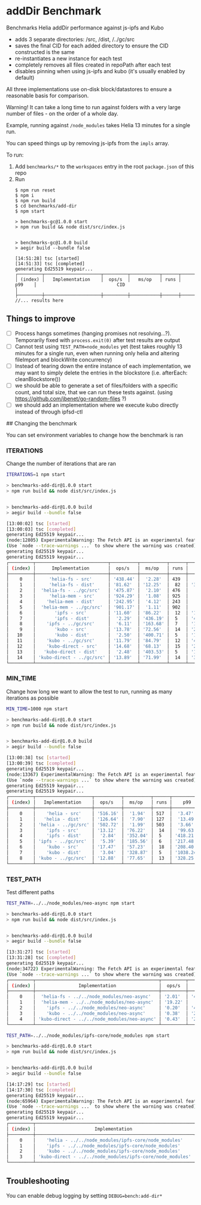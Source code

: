 # addDir Benchmark

Benchmarks Helia addDir performance against js-ipfs and Kubo

- adds 3 separate directories: /src, /dist, /../gc/src
- saves the final CID for each added directory to ensure the CID constructed is the same
- re-instantiates a new instance for each test
- completely removes all files created in repoPath after each test
- disables pinning when using js-ipfs and kubo (it's usually enabled by default)

All three implementations use on-disk block/datastores to ensure a reasonable basis for comparison.

Warning! It can take a long time to run against folders with a very large number of files - on the order of a whole day.

Example, running against `/node_modules` takes Helia 13 minutes for a single run.

You can speed things up by removing js-ipfs from the `impls` array.

To run:

1. Add `benchmarks/*` to the `workspaces` entry in the root `package.json` of this repo
2. Run
    ```console
    $ npm run reset
    $ npm i
    $ npm run build
    $ cd benchmarks/add-dir
    $ npm start

    > benchmarks-gc@1.0.0 start
    > npm run build && node dist/src/index.js


    > benchmarks-gc@1.0.0 build
    > aegir build --bundle false

    [14:51:28] tsc [started]
    [14:51:33] tsc [completed]
    generating Ed25519 keypair...
    ┌─────────┬─────────────────────┬─────────┬───────────┬──────┬───────────┬───────────────────────────────────────────────────────────────┐
    │ (index) │   Implementation    │  ops/s  │   ms/op   │ runs │    p99    │                              CID                              │
    ├─────────┼─────────────────────┼─────────┼───────────┼──────┼───────────┼───────────────────────────────────────────────────────────────┤
    //... results here
    ```

## Things to improve

- [ ] Process hangs sometimes (hanging promises not resolving...?). Temporarily fixed with `process.exit(0)` after test results are output
- [ ] Cannot test using `TEST_PATH=node_modules` yet (test takes roughly 13 minutes for a single run, even when running only helia and altering fileImport and blockWrite concurrency)
- [ ] Instead of tearing down the entire instance of each implementation, we may want to simply delete the entries in the blockstore (i.e. afterEach: cleanBlockstore())
- [ ] we should be able to generate a set of files/folders with a specific count, and total size, that we can run these tests against. (using https://github.com/jbenet/go-random-files ?)
- [ ] we should add an implementation where we execute kubo directly instead of through ipfsd-ctl

## Changing the benchmark

You can set environment variables to change how the benchmark is ran

### ITERATIONS

Change the number of iterations that are ran
```bash
ITERATIONS=1 npm start

> benchmarks-add-dir@1.0.0 start
> npm run build && node dist/src/index.js


> benchmarks-add-dir@1.0.0 build
> aegir build --bundle false

[13:00:02] tsc [started]
[13:00:03] tsc [completed]
generating Ed25519 keypair...
(node:12805) ExperimentalWarning: The Fetch API is an experimental feature. This feature could change at any time
(Use `node --trace-warnings ...` to show where the warning was created)
generating Ed25519 keypair...
generating Ed25519 keypair...
┌─────────┬───────────────────────────┬──────────┬──────────┬──────┬───────────┬───────────────────────────────────────────────────────────────┐
│ (index) │      Implementation       │  ops/s   │  ms/op   │ runs │    p99    │                              CID                              │
├─────────┼───────────────────────────┼──────────┼──────────┼──────┼───────────┼───────────────────────────────────────────────────────────────┤
│    0    │     'helia-fs - src'      │ '438.44' │  '2.28'  │ 439  │  '3.97'   │ 'bafybeifaymukvfkyw6xgh4th7tsctiifr4ea2btoznf46y6b2fnvikdczi' │
│    1    │     'helia-fs - dist'     │ '81.62'  │ '12.25'  │  82  │ '316.61'  │ 'bafybeibm6mdqrw34ipb7r5pzam6jod5behsoxs73upv3zvucpq2zlv6x2i' │
│    2    │  'helia-fs - ../gc/src'   │ '475.87' │  '2.10'  │ 476  │  '5.59'   │ 'bafybeihhyvzl4zqbvvtafd6cnp37gwvrypn2cxpyr2yj5zppvgk3urxgpm' │
│    3    │     'helia-mem - src'     │ '924.29' │  '1.08'  │ 925  │  '2.08'   │ 'bafybeifaymukvfkyw6xgh4th7tsctiifr4ea2btoznf46y6b2fnvikdczi' │
│    4    │    'helia-mem - dist'     │ '242.95' │  '4.12'  │ 243  │  '5.92'   │ 'bafybeibm6mdqrw34ipb7r5pzam6jod5behsoxs73upv3zvucpq2zlv6x2i' │
│    5    │  'helia-mem - ../gc/src'  │ '901.17' │  '1.11'  │ 902  │  '2.70'   │ 'bafybeihhyvzl4zqbvvtafd6cnp37gwvrypn2cxpyr2yj5zppvgk3urxgpm' │
│    6    │       'ipfs - src'        │ '11.60'  │ '86.22'  │  12  │ '103.93'  │ 'bafybeihumrxwxpovdza7v7ukatwjye3ylpsrzx3sou2vw4s7zyjm55vdxy' │
│    7    │       'ipfs - dist'       │  '2.29'  │ '436.19' │  5   │ '456.56'  │ 'bafybeiflrkun45ltbm5zg3uj2uw2nhtgj7rplcnshyo5domndyjbmp2xzy' │
│    8    │    'ipfs - ../gc/src'     │  '6.11'  │ '163.68' │  7   │ '181.44'  │ 'bafybeibdpig6o56rjems2twzgvog7ssatt5szrpnjgvtnws4i4bm5csvoa' │
│    9    │       'kubo - src'        │ '13.78'  │ '72.56'  │  14  │ '248.15'  │ 'bafybeihumrxwxpovdza7v7ukatwjye3ylpsrzx3sou2vw4s7zyjm55vdxy' │
│   10    │       'kubo - dist'       │  '2.50'  │ '400.71' │  5   │ '1208.74' │ 'bafybeiflrkun45ltbm5zg3uj2uw2nhtgj7rplcnshyo5domndyjbmp2xzy' │
│   11    │    'kubo - ../gc/src'     │ '11.79'  │ '84.79'  │  12  │ '433.94'  │ 'bafybeifqlusi6zeboi7mxdbbjr5y5pdojrohhtelm4rbhb2vfkfa6f2kfu' │
│   12    │    'kubo-direct - src'    │ '14.68'  │ '68.13'  │  15  │ '240.11'  │ 'bafybeihumrxwxpovdza7v7ukatwjye3ylpsrzx3sou2vw4s7zyjm55vdxy' │
│   13    │   'kubo-direct - dist'    │  '2.48'  │ '403.53' │  5   │ '1232.42' │ 'bafybeiflrkun45ltbm5zg3uj2uw2nhtgj7rplcnshyo5domndyjbmp2xzy' │
│   14    │ 'kubo-direct - ../gc/src' │ '13.89'  │ '71.99'  │  14  │ '329.82'  │ 'bafybeifqlusi6zeboi7mxdbbjr5y5pdojrohhtelm4rbhb2vfkfa6f2kfu' │
└─────────┴───────────────────────────┴──────────┴──────────┴──────┴───────────┴───────────────────────────────────────────────────────────────┘
```

### MIN_TIME

Change how long we want to allow the test to run, running as many iterations as possible
```bash
MIN_TIME=1000 npm start

> benchmarks-add-dir@1.0.0 start
> npm run build && node dist/src/index.js


> benchmarks-add-dir@1.0.0 build
> aegir build --bundle false

[13:00:38] tsc [started]
[13:00:39] tsc [completed]
generating Ed25519 keypair...
(node:13367) ExperimentalWarning: The Fetch API is an experimental feature. This feature could change at any time
(Use `node --trace-warnings ...` to show where the warning was created)
generating Ed25519 keypair...
generating Ed25519 keypair...
┌─────────┬─────────────────────┬──────────┬──────────┬──────┬───────────┬───────────────────────────────────────────────────────────────┐
│ (index) │   Implementation    │  ops/s   │  ms/op   │ runs │    p99    │                              CID                              │
├─────────┼─────────────────────┼──────────┼──────────┼──────┼───────────┼───────────────────────────────────────────────────────────────┤
│    0    │    'helia - src'    │ '516.16' │  '1.94'  │ 517  │  '3.47'   │ 'bafybeievc57xgecd6icfsrp2v4t2a5fepicezabwcvh7javhx7gr7zkbnu' │
│    1    │   'helia - dist'    │ '126.64' │  '7.90'  │ 127  │  '13.49'  │ 'bafybeiewlvh72zaaoxhxdajauozve5npi5kwryv4sj2ixayqhu4zgdd2nu' │
│    2    │ 'helia - ../gc/src' │ '502.72' │  '1.99'  │ 503  │  '3.66'   │ 'bafybeihhyvzl4zqbvvtafd6cnp37gwvrypn2cxpyr2yj5zppvgk3urxgpm' │
│    3    │    'ipfs - src'     │ '13.12'  │ '76.22'  │  14  │  '99.63'  │ 'bafybeic7zx457hr3s2z7n3rnl3nckwjo3nhlpex7kmzxw7tzv3y5fbyki4' │
│    4    │    'ipfs - dist'    │  '2.84'  │ '352.04' │  5   │ '418.21'  │ 'bafybeiapdyhejcw6sd7f5bayzpp5in3rx44lu3rbpvl2opjgc2msevfsoe' │
│    5    │ 'ipfs - ../gc/src'  │  '5.39'  │ '185.56' │  6   │ '217.48'  │ 'bafybeibdpig6o56rjems2twzgvog7ssatt5szrpnjgvtnws4i4bm5csvoa' │
│    6    │    'kubo - src'     │ '17.47'  │ '57.23'  │  18  │ '208.40'  │ 'bafybeic7zx457hr3s2z7n3rnl3nckwjo3nhlpex7kmzxw7tzv3y5fbyki4' │
│    7    │    'kubo - dist'    │  '3.04'  │ '328.87' │  5   │ '1038.24' │ 'bafybeiapdyhejcw6sd7f5bayzpp5in3rx44lu3rbpvl2opjgc2msevfsoe' │
│    8    │ 'kubo - ../gc/src'  │ '12.88'  │ '77.65'  │  13  │ '328.25'  │ 'bafybeifqlusi6zeboi7mxdbbjr5y5pdojrohhtelm4rbhb2vfkfa6f2kfu' │
└─────────┴─────────────────────┴──────────┴──────────┴──────┴───────────┴───────────────────────────────────────────────────────────────┘
```

### TEST_PATH
Test different paths

```bash
TEST_PATH=../../node_modules/neo-async npm start

> benchmarks-add-dir@1.0.0 start
> npm run build && node dist/src/index.js


> benchmarks-add-dir@1.0.0 build
> aegir build --bundle false

[13:31:27] tsc [started]
[13:31:28] tsc [completed]
generating Ed25519 keypair...
(node:34722) ExperimentalWarning: The Fetch API is an experimental feature. This feature could change at any time
(Use `node --trace-warnings ...` to show where the warning was created)
┌─────────┬──────────────────────────────────────────────┬─────────┬───────────┬──────┬───────────┬───────────────────────────────────────────────────────────────┐
│ (index) │                Implementation                │  ops/s  │   ms/op   │ runs │    p99    │                              CID                              │
├─────────┼──────────────────────────────────────────────┼─────────┼───────────┼──────┼───────────┼───────────────────────────────────────────────────────────────┤
│    0    │  'helia-fs - ../../node_modules/neo-async'   │ '2.01'  │ '498.48'  │  5   │ '2190.31' │ 'bafybeib5nofkubfon4upbeqvtn224uajsauqlkvlrik5p4xo53ws7e24sm' │
│    1    │  'helia-mem - ../../node_modules/neo-async'  │ '19.22' │  '52.04'  │  5   │  '85.31'  │ 'bafybeib5nofkubfon4upbeqvtn224uajsauqlkvlrik5p4xo53ws7e24sm' │
│    2    │    'ipfs - ../../node_modules/neo-async'     │ '0.20'  │ '4895.68' │  5   │ '5209.99' │ 'bafybeigdyetiosfdnzg4cocoqneudndktcukaa3qdwj2ndeoxuqk6oxycm' │
│    3    │    'kubo - ../../node_modules/neo-async'     │ '0.38'  │ '2641.59' │  5   │ '7776.20' │ 'bafybeiey5wqhualgsssqo53dafzlp5fq2dzlv742raqvayougzsvbqvatm' │
│    4    │ 'kubo-direct - ../../node_modules/neo-async' │ '0.43'  │ '2348.51' │  5   │ '7149.77' │ 'bafybeiey5wqhualgsssqo53dafzlp5fq2dzlv742raqvayougzsvbqvatm' │
└─────────┴──────────────────────────────────────────────┴─────────┴───────────┴──────┴───────────┴───────────────────────────────────────────────────────────────┘
```

```bash
TEST_PATH=../../node_modules/ipfs-core/node_modules npm start

> benchmarks-add-dir@1.0.0 start
> npm run build && node dist/src/index.js


> benchmarks-add-dir@1.0.0 build
> aegir build --bundle false

[14:17:29] tsc [started]
[14:17:30] tsc [completed]
generating Ed25519 keypair...
(node:65964) ExperimentalWarning: The Fetch API is an experimental feature. This feature could change at any time
(Use `node --trace-warnings ...` to show where the warning was created)
generating Ed25519 keypair...
generating Ed25519 keypair...
┌─────────┬───────────────────────────────────────────────────────────┬────────┬─────────────┬──────┬─────────────┬───────────────────────────────────────────────────────────────┐
│ (index) │                      Implementation                       │ ops/s  │    ms/op    │ runs │     p99     │                              CID                              │
├─────────┼───────────────────────────────────────────────────────────┼────────┼─────────────┼──────┼─────────────┼───────────────────────────────────────────────────────────────┤
│    0    │    'helia - ../../node_modules/ipfs-core/node_modules'    │ '0.15' │  '6708.96'  │  5   │ '29599.11'  │ 'bafybeihjqqav7quarfmhnejijq7edikz7rvryhuocpug5l7ovhvhvxjtwi' │
│    1    │    'ipfs - ../../node_modules/ipfs-core/node_modules'     │ '0.00' │ '228866.62' │  5   │ '237419.96' │ 'bafybeicwkwides7xtqvxtc56vbmolrfli2ds2i3dmevghlibhmxmebir7u' │
│    2    │    'kubo - ../../node_modules/ipfs-core/node_modules'     │ '0.00' │ '230310.82' │  5   │ '234432.20' │ 'bafybeicwkwides7xtqvxtc56vbmolrfli2ds2i3dmevghlibhmxmebir7u' │
│    3    │ 'kubo-direct - ../../node_modules/ipfs-core/node_modules' │ '0.00' │ '205561.86' │  5   │ '219400.15' │ 'bafybeicwkwides7xtqvxtc56vbmolrfli2ds2i3dmevghlibhmxmebir7u' │
└─────────┴───────────────────────────────────────────────────────────┴────────┴─────────────┴──────┴─────────────┴───────────────────────────────────────────────────────────────┘
```

## Troubleshooting

You can enable debug logging by setting `DEBUG=bench:add-dir*`
